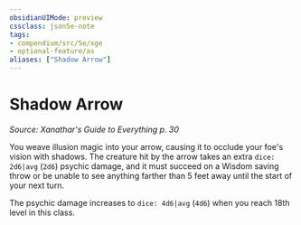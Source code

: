 ```yaml
---
obsidianUIMode: preview
cssclass: json5e-note
tags:
- compendium/src/5e/xge
- optional-feature/as
aliases: ["Shadow Arrow"]
---
```

# Shadow Arrow
*Source: Xanathar's Guide to Everything p. 30* 

You weave illusion magic into your arrow, causing it to occlude your foe's vision with shadows. The creature hit by the arrow takes an extra `dice: 2d6|avg` (`2d6`) psychic damage, and it must succeed on a Wisdom saving throw or be unable to see anything farther than 5 feet away until the start of your next turn.

The psychic damage increases to `dice: 4d6|avg` (`4d6`) when you reach 18th level in this class.